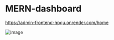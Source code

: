 # MERN-dashboard

https://admin-frontend-hpqu.onrender.com/home

![image](https://user-images.githubusercontent.com/104924605/220794927-b7df7747-46cb-4d37-b045-9ff4f36412fc.png)
